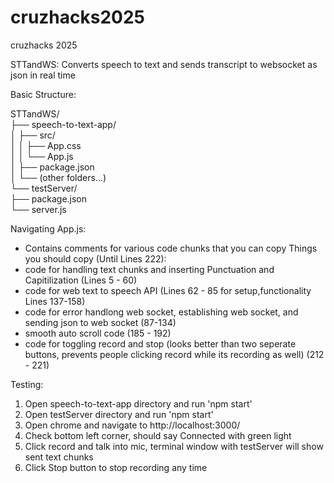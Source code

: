 # cruzhacks2025
cruzhacks 2025


STTandWS: Converts speech to text and sends transcript to websocket as json in real time

Basic Structure:

STTandWS/  
├── speech-to-text-app/  
│   ├── src/  
│   │   ├── App.css  
│   │   └── App.js  
│   ├── package.json  
│   └── (other folders...)  
└── testServer/  
    ├── package.json  
    └── server.js  


Navigating App.js:
- Contains comments for various code chunks that you can copy
Things you should copy (Until Lines 222):
- code for handling text chunks and inserting Punctuation and Capitilization (Lines 5 - 60)
- code for web text to speech API (Lines 62 - 85 for setup,functionality Lines 137-158)
- code for error handlong web socket, establishing web socket, and sending json to web socket (87-134)
- smooth auto scroll code (185 - 192)
- code for toggling record and stop (looks better than two seperate buttons, prevents people clicking record while its recording as well) (212 - 221)

Testing:
 1) Open speech-to-text-app directory and run 'npm start'
 2) Open testServer directory and run 'npm start'
 3) Open chrome and navigate to http://localhost:3000/
 4) Check bottom left corner, should say Connected with green light
 5) Click record and talk into mic, terminal window with testServer will show sent text chunks
 6) Click Stop button to stop recording any time

